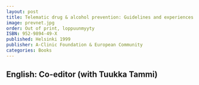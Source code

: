 ```yaml
---
layout: post
title: Telematic drug & alcohol prevention: Guidelines and experiences from Prevnet Euro
image: prevnet.jpg
order: Out of print, loppuunmyyty
ISBN: 952-9894-49-X
published: Helsinki 1999
publisher: A-Clinic Foundation & European Community
categories: Books
---
```

English: Co-editor (with Tuukka Tammi)
---
